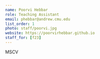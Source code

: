 ```yaml
---
name: Poorvi Hebbar
role: Teaching Assistant
email: phebbar@andrew.cmu.edu 
list_order: 1
photo: staff/poorvi.jpg
website: https://poorvirhebbar.github.io
staff_for: [f23]
---
```

MSCV